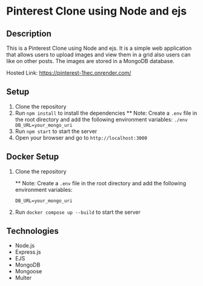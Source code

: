 # Pinterest Clone using Node and ejs

## Description

This is a Pinterest Clone using Node and ejs. It is a simple web application that allows users to upload images and view them in a grid also users can like on other posts. The images are stored in a MongoDB database.

Hosted Link: https://pinterest-1hec.onrender.com/

## Setup

1. Clone the repository
2. Run `npm install` to install the dependencies
    ** Note: Create a `.env` file in the root directory and add the following environment variables:
        ```./env
        DB_URL=your_mongo_uri
        ```
3. Run `npm start` to start the server
4. Open your browser and go to `http://localhost:3000`

## Docker Setup

1. Clone the repository

    ** Note: Create a `.env` file in the root directory and add the following environment variables:

    ```./env
    DB_URL=your_mongo_uri
    ```

2. Run `docker compose up --build` to start the server

## Technologies

- Node.js
- Express.js
- EJS
- MongoDB
- Mongoose
- Multer
